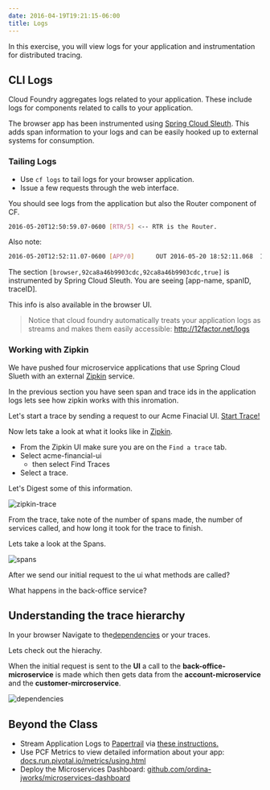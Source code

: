 ```yaml
---
date: 2016-04-19T19:21:15-06:00
title: Logs
---
```


In this exercise, you will view logs for your application and instrumentation for distributed tracing.

## CLI Logs

Cloud Foundry aggregates logs related to your application.  These include logs for components related to calls to your application.

The browser app has been instrumented using <a href="http://cloud.spring.io/spring-cloud-static/spring-cloud-sleuth/1.0.9.RELEASE/" target="_blank">Spring Cloud Sleuth</a>.  This adds span information to your logs and can be easily hooked up to external systems for consumption.

### Tailing Logs

* Use `cf logs` to tail logs for your browser application.
* Issue a few requests through the web interface.

You should see logs from the application but also the Router component of CF.

```sh
2016-05-20T12:50:59.07-0600 [RTR/5] <-- RTR is the Router.
```

Also note:

```sh
2016-05-20T12:52:11.07-0600 [APP/0]      OUT 2016-05-20 18:52:11.068  INFO [browser,92ca8a46b9903cdc,92ca8a46b9903cdc,true]
```

The section `[browser,92ca8a46b9903cdc,92ca8a46b9903cdc,true]` is instrumented by Spring Cloud Sleuth.  You are seeing [app-name, spanID, traceID].

This info is also available in the browser UI.

> Notice that cloud foundry automatically treats your application logs as streams and makes them easily accessible: http://12factor.net/logs

### Working with Zipkin

We have pushed four microservice applications that use Spring Cloud Slueth with an external [Zipkin](http://zipkin.io/) service.

In the previous section you have seen span and trace ids in the application logs lets see how zipkin works with this inromation.

Let's start a trace by sending a request to our Acme Finacial UI. <a href="/start" target="_blank">Start Trace!</a>

Now lets take a look at what it looks like in <a href="Zipkin" target="_blank">Zipkin</a>.

  - From the Zipkin UI make sure you are on the `Find a trace` tab.
  - Select acme-financial-ui
    - then select Find Traces
  - Select a trace.

Let's Digest some of this information.

![zipkin-trace](/img/zipkin-trace.png)

From the trace, take note of the number of spans made, the number of services called, and how long it took for the trace to finish.

Lets take a look at the Spans.

![spans](/img/spans.png)


After we send our initial request to the ui what methods are called?

What happens in the back-office service?

## Understanding the trace hierarchy

In your browser Navigate to the<a href="/dependency" target="_blank">dependencies</a> or your traces.

Lets check out the hierachy.

When the initial request is sent to the **UI** a  call to the **back-office-microservice** is made which then gets data from the **account-microservice** and the **customer-mircroservice**.

![dependencies](/img/dependencies.png  )


## Beyond the Class

* Stream Application Logs to <a href="https://papertrailapp.com" target="_blank">Papertrail</a> via <a href="https://docs.cloudfoundry.org/devguide/services/log-management-thirdparty-svc.html" target="_blank">these instructions.</a>
* Use PCF Metrics to view detailed information about your app: <a href="http://docs.run.pivotal.io/metrics/using.html" target="_blank">docs.run.pivotal.io/metrics/using.html</a>
* Deploy the Microservices Dashboard: <a href="https://github.com/ordina-jworks/microservices-dashboard" target="_blank">github.com/ordina-jworks/microservices-dashboard</a>
<!-- * Use <a href="http://start.spring.io" target="_blank">start.spring.io</a> to generate a zipkin server.  <a href="https://spring.io/blog/2016/02/15/distributed-tracing-with-spring-cloud-sleuth-and-spring-cloud-zipkin" target="_blank">Deploy it to CF </a> and hook it up to your microservices. -->

